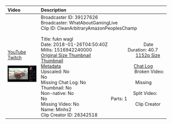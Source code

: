 |Video|Description|
|:---|:---|
|[YouTube](https://www.youtube.com/)<br>[Twitch](https://clips.twitch.tv/CleanArbitraryAmazonPeoplesChamp)<br><br>[<img src="../../../../../39127626/clips/thumbnails_1152p/2018/1/1516942240000_2018_01_26T04_50_40Z_39127626_CleanArbitraryAmazonPeoplesChamp_clips_thumbnails_1152p_183025642-preview-2048x1152.jpg" width="200">](https://www.youtube.com/)|Broadcaster ID: 39127626          Broadcaster: WhatAboutGamingLive<br>Clip ID: CleanArbitraryAmazonPeoplesChamp             <br>Title: fukn wagl<br>Date: 2018-01-26T04:50:40Z        Date Millis: 1516942240000        Duration: 40.7<br>[Original Size Thumbnail](../../../../../39127626/clips/thumbnails_orig/2018/1/1516942240000_2018_01_26T04_50_40Z_39127626_CleanArbitraryAmazonPeoplesChamp_clips_thumbnails_orig_183025642-preview-0x0.jpg)          [1152p Size Thumbnail](../../../../../39127626/clips/thumbnails_1152p/2018/1/1516942240000_2018_01_26T04_50_40Z_39127626_CleanArbitraryAmazonPeoplesChamp_clips_thumbnails_1152p_183025642-preview-2048x1152.jpg)<br>[Metadata](../../../../../39127626/clips/metadata/2018/1/1516942240000_2018_01_26T04_50_40Z_39127626_CleanArbitraryAmazonPeoplesChamp_clip_metadata.json)                 [Chat Log](../../../../../39127626/clips/chatlogs/2018/1/2018-01-26T04_50_40Z_39127626_CleanArbitraryAmazonPeoplesChamp_chat.json)<br>Upscaled: No                Broken Video: No<br>Missing Chat Log: No           Missing Thumbnail: No<br>Non-native: No              Split Video: No               Parts: 1<br>Missing Video: No              Clip Creator Name: Minhs2<br>Clip Creator ID: 28342518
